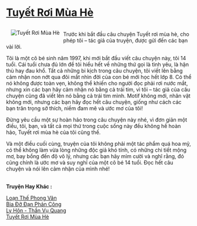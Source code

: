 <a href="https://utruyen.com/truyen/tuyet-roi-mua-he/20708/" title="Tuyết Rơi Mùa Hè"><h1>Tuyết Rơi Mùa Hè</h1></a><div style="display:table"><img align="right" style="float: left; padding: 10px;" src="https://utruyen.com/images/story/200x260/tuyet-roi-mua-he.jpg" alt="Tuyết Rơi Mùa Hè"><p></p>Trước khi bắt đầu câu chuyện Tuyết rơi mùa hè, cho phép tôi – tác giả của truyện, được gửi đến các bạn vài lời.<p></p>Tôi là một cô bé sinh năm 1997, khi mới bắt đầu viết câu chuyện này, tôi 14 tuổi. Cái tuổi chưa đủ lớn để tôi hiểu hết về những thứ gọi là tình yêu, là hận thù hay đau khổ. Tất cả những bi kịch trong câu chuyện, tôi viết lên bằng cảm nhận non nớt qua đôi mắt nhìn đời của con bé mới học hết lớp 8. Có thể nó không được toàn vẹn, không thể khiến cho người đọc phải rơi nước mắt, nhưng xin các bạn hãy cảm nhận nó bằng cả trái tim, vì tôi – tác giả của câu chuyện cũng đã viết lên nó bằng cả trái tim mình. Motif không mới, nhân vật không mới, nhưng các bạn hãy đọc hết câu chuyện, giống như cách các bạn trân trọng sở thích, niềm đam mê và ước mơ của tôi!<p></p>Đừng yêu cầu một sự hoàn hảo trong câu chuyện này nhé, vì đơn giản một điều, tôi, bạn, và tất cả mọi thứ trong cuộc sống này đều không hề hoàn hảo, Tuyết rơi mùa hè của tôi cũng thế.<p></p>Và một điều cuối cùng, truyện của tôi không phải một tác phẩm quá hoa mỹ, có thể không làm vừa lòng những độc giả khó tính, có những chi tiết mộng mơ, bay bổng đến độ vô lý, nhưng các bạn hãy mỉm cười và nghĩ rằng, đó cũng chính là ước mơ và suy nghĩ của một cô bé 14 tuổi. Đọc hết câu chuyện và nói lên cảm nhận của mình nhé!</div><p><br><b>Truyện Hay Khác :</b></p><a href="https://utruyen.com/truyen/loan-the-phong-van/20927/" alt="Loạn Thế Phong Vân">Loạn Thế Phong Vân</a><br/><a href="https://www.flickr.com/photos/184340401@N07/48818550738/" alt="Bia Đỡ Đạn Phản Công">Bia Đỡ Đạn Phản Công</a><br/><a href="https://github.com/quanluxury/ngontinhhot/tree/master/truyenhay/14654/" alt="Ly Hôn - Thần Vụ Quang">Ly Hôn - Thần Vụ Quang</a><br/><a href="https://truyenngontinhay.wordpress.com/2019/10/03/tuyet-roi-mua-he/" alt="Tuyết Rơi Mùa Hè">Tuyết Rơi Mùa Hè</a><br/>